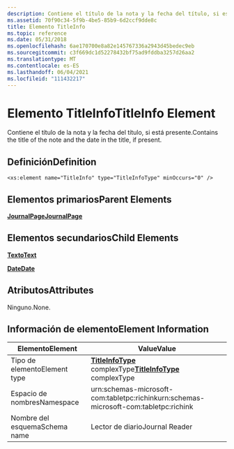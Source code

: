 ```yaml
---
description: Contiene el título de la nota y la fecha del título, si está presente.
ms.assetid: 70f90c34-5f9b-4be5-85b9-6d2ccf9dde8c
title: Elemento TitleInfo
ms.topic: reference
ms.date: 05/31/2018
ms.openlocfilehash: 6ae170700e8a82e145767336a2943d45bedec9eb
ms.sourcegitcommit: c3f669dc1d52278432bf75ad9fddba3257d26aa2
ms.translationtype: MT
ms.contentlocale: es-ES
ms.lasthandoff: 06/04/2021
ms.locfileid: "111432217"
---
```

# <a name="titleinfo-element"></a><span data-ttu-id="c03ef-103">Elemento TitleInfo</span><span class="sxs-lookup"><span data-stu-id="c03ef-103">TitleInfo Element</span></span>

<span data-ttu-id="c03ef-104">Contiene el título de la nota y la fecha del título, si está presente.</span><span class="sxs-lookup"><span data-stu-id="c03ef-104">Contains the title of the note and the date in the title, if present.</span></span>

## <a name="definition"></a><span data-ttu-id="c03ef-105">Definición</span><span class="sxs-lookup"><span data-stu-id="c03ef-105">Definition</span></span>

``` syntax
<xs:element name="TitleInfo" type="TitleInfoType" minOccurs="0" />
```

## <a name="parent-elements"></a><span data-ttu-id="c03ef-106">Elementos primarios</span><span class="sxs-lookup"><span data-stu-id="c03ef-106">Parent Elements</span></span>

[<span data-ttu-id="c03ef-107">**JournalPage**</span><span class="sxs-lookup"><span data-stu-id="c03ef-107">**JournalPage**</span></span>](journalpage-element.md)

## <a name="child-elements"></a><span data-ttu-id="c03ef-108">Elementos secundarios</span><span class="sxs-lookup"><span data-stu-id="c03ef-108">Child Elements</span></span>

[<span data-ttu-id="c03ef-109">**Texto**</span><span class="sxs-lookup"><span data-stu-id="c03ef-109">**Text**</span></span>](text-element.md)

[<span data-ttu-id="c03ef-110">**Date**</span><span class="sxs-lookup"><span data-stu-id="c03ef-110">**Date**</span></span>](date-element.md)

## <a name="attributes"></a><span data-ttu-id="c03ef-111">Atributos</span><span class="sxs-lookup"><span data-stu-id="c03ef-111">Attributes</span></span>

<span data-ttu-id="c03ef-112">Ninguno.</span><span class="sxs-lookup"><span data-stu-id="c03ef-112">None.</span></span>

## <a name="element-information"></a><span data-ttu-id="c03ef-113">Información de elemento</span><span class="sxs-lookup"><span data-stu-id="c03ef-113">Element Information</span></span>



|   <span data-ttu-id="c03ef-114">Elemento</span><span class="sxs-lookup"><span data-stu-id="c03ef-114">Element</span></span>    | <span data-ttu-id="c03ef-115">Value</span><span class="sxs-lookup"><span data-stu-id="c03ef-115">Value</span></span>                                                           |
|--------------|-----------------------------------------------------------------|
| <span data-ttu-id="c03ef-116">Tipo de elemento</span><span class="sxs-lookup"><span data-stu-id="c03ef-116">Element type</span></span> | <span data-ttu-id="c03ef-117">[**TitleInfoType**](titleinfotype-complex-type.md) complexType</span><span class="sxs-lookup"><span data-stu-id="c03ef-117">[**TitleInfoType**](titleinfotype-complex-type.md) complexType</span></span> |
| <span data-ttu-id="c03ef-118">Espacio de nombres</span><span class="sxs-lookup"><span data-stu-id="c03ef-118">Namespace</span></span>    | <span data-ttu-id="c03ef-119">urn:schemas-microsoft-com:tabletpc:richink</span><span class="sxs-lookup"><span data-stu-id="c03ef-119">urn:schemas-microsoft-com:tabletpc:richink</span></span>                      |
| <span data-ttu-id="c03ef-120">Nombre del esquema</span><span class="sxs-lookup"><span data-stu-id="c03ef-120">Schema name</span></span>  | <span data-ttu-id="c03ef-121">Lector de diario</span><span class="sxs-lookup"><span data-stu-id="c03ef-121">Journal Reader</span></span>                                                  |



 

 

 



